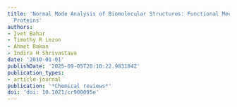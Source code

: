 ```yaml
---
title: 'Normal Mode Analysis of Biomolecular Structures: Functional Mech Membrane
  Proteins'
authors:
- Ivet Bahar
- Timothy R Lezon
- Ahmet Bakan
- Indira H Shrivastava
date: '2010-01-01'
publishDate: '2025-09-05T20:10:22.983184Z'
publication_types:
- article-journal
publication: '*Chemical reviews*'
doi: 'doi: 10.1021/cr900095e'
---
```

